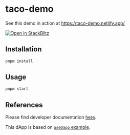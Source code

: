 # taco-demo

See this demo in action at https://taco-demo.netlify.app/

[![Open in StackBlitz](https://developer.stackblitz.com/img/open_in_stackblitz.svg)](https://stackblitz.com/github/nucypher/taco-web/tree/main/demos/taco-demo)

## Installation

```bash
pnpm install
```

## Usage

```bash
pnpm start
```

## References

Please find developer documentation
[here](https://docs.taco.build/).

This dApp is based on
[`useDapp` example](https://github.com/EthWorks/useDapp/tree/master/packages/example).
